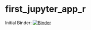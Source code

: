 # first_jupyter_app_r

Initial Binder: [![Binder](https://mybinder.org/badge_logo.svg)](https://mybinder.org/v2/gh/esimonton/first_jupyter_app_r.git/HEAD)
